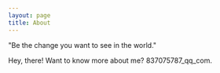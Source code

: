 ```yaml
---
layout: page
title: About
---
```


<p class="message">
  "Be the change you want to see in the world."
</p>

Hey, there! Want to know more about me? 837075787_qq_com.
